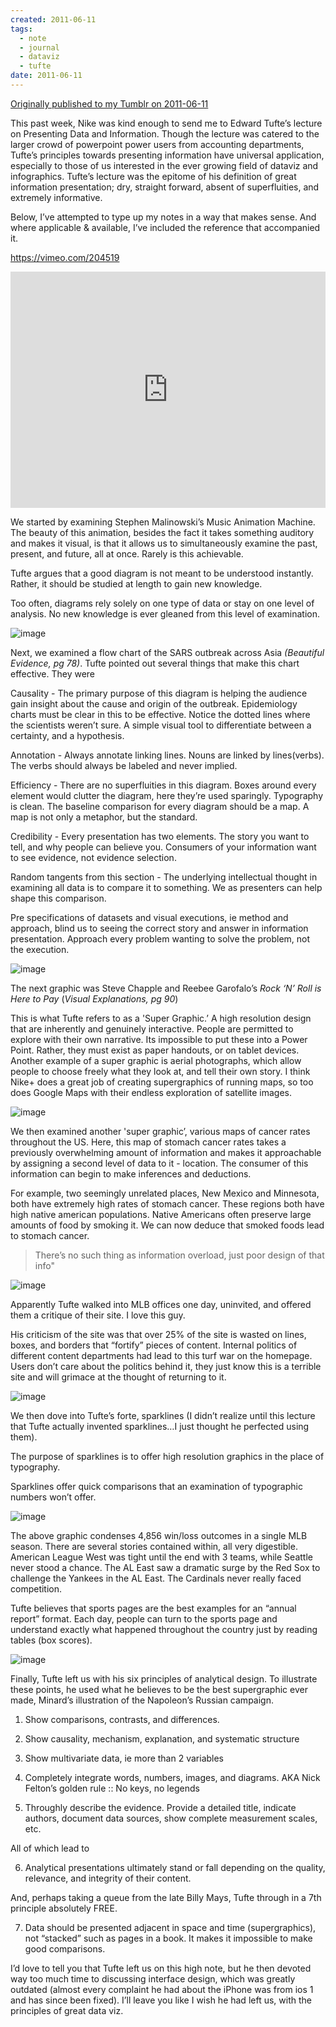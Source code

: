 ```yaml
---
created: 2011-06-11
tags:
  - note
  - journal
  - dataviz
  - tufte
date: 2011-06-11
---
```

[Originally published to my Tumblr on 2011-06-11](https://coopersmith.tumblr.com/post/6976521253/tuftelecture)

This past week, Nike was kind enough to send me to Edward Tufte’s lecture on Presenting Data and Information. Though the lecture was catered to the larger crowd of powerpoint power users from accounting departments, Tufte’s principles towards presenting information have universal application, especially to those of us interested in the ever growing field of dataviz and infographics. Tufte’s lecture was the epitome of his definition of great information presentation; dry, straight forward, absent of superfluities, and extremely informative.

Below, I’ve attempted to type up my notes in a way that makes sense. And where applicable & available, I’ve included the reference that accompanied it.

https://vimeo.com/204519

<div style="padding:75% 0 0 0;position:relative;"><iframe src="https://player.vimeo.com/video/204519?badge=0&amp;autopause=0&amp;player_id=0&amp;app_id=58479" frameborder="0" allow="autoplay; fullscreen; picture-in-picture; clipboard-write; encrypted-media" style="position:absolute;top:0;left:0;width:100%;height:100%;" title="Bach's &quot;Little&quot; Fugue"></iframe></div> 


We started by examining Stephen Malinowski’s Music Animation Machine. The beauty of this animation, besides the fact it takes something auditory and makes it visual, is that it allows us to simultaneously examine the past, present, and future, all at once. Rarely is this achievable. 

Tufte argues that a good diagram is not meant to be understood instantly. Rather, it should be studied at length to gain new knowledge.

Too often, diagrams rely solely on one type of data or stay on one level of analysis. No new knowledge is ever gleaned from this level of examination.

![image](https://64.media.tumblr.com/tumblr_lnb53b1Gnz1qzsbmi.jpg)

Next, we examined a flow chart of the SARS outbreak across Asia _(Beautiful Evidence, pg 78)_. Tufte pointed out several things that make this chart effective. They were

Causality - The primary purpose of this diagram is helping the audience gain insight about the cause and origin of the outbreak. Epidemiology charts must be clear in this to be effective. Notice the dotted lines where the scientists weren’t sure. A simple visual tool to differentiate between a certainty, and a hypothesis.

Annotation - Always annotate linking lines. Nouns are linked by lines(verbs). The verbs should always be labeled and never implied.

Efficiency - There are no superfluities in this diagram. Boxes around every element would clutter the diagram, here they’re used sparingly. Typography is clean. The baseline comparison for every diagram should be a map. A map is not only a metaphor, but the standard.

Credibility - Every presentation has two elements. The story you want to tell, and why people can believe you. Consumers of your information want to see evidence, not evidence selection.

Random tangents from this section - The underlying intellectual thought in examining all data is to compare it to something. We as presenters can help shape this comparison. 

Pre specifications of datasets and visual executions, ie method and approach, blind us to seeing the correct story and answer in information presentation. Approach every problem wanting to solve the problem, not the execution.

![image](https://64.media.tumblr.com/tumblr_lnb5q7Tmdr1qzsbmi.jpg)

The next graphic was Steve Chapple and Reebee Garofalo’s _Rock ‘N’ Roll is Here to Pay_ (_Visual Explanations, pg 90_)

This is what Tufte refers to as a 'Super Graphic.’ A high resolution design that are inherently and genuinely interactive. People are permitted to explore with their own narrative. Its impossible to put these into a Power Point. Rather, they must exist as paper handouts, or on tablet devices. Another example of a super graphic is aerial photographs, which allow people to choose freely what they look at, and tell their own story. I think Nike+ does a great job of creating supergraphics of running maps, so too does Google Maps with their endless exploration of satellite images.

![image](https://64.media.tumblr.com/tumblr_lnb657yuoL1qzsbmi.png)

We then examined another 'super graphic’, various maps of cancer rates throughout the US. Here, this map of stomach cancer rates takes a previously overwhelming amount of information and makes it approachable by assigning a second level of data to it - location. The consumer of this information can begin to make inferences and deductions.

For example, two seemingly unrelated places, New Mexico and Minnesota, both have extremely high rates of stomach cancer. These regions both have high native american populations. Native Americans often preserve large amounts of food by smoking it. We can now deduce that smoked foods lead to stomach cancer.

> There’s no such thing as information overload, just poor design of that info"

![image](https://64.media.tumblr.com/tumblr_lnb6iekaty1qzsbmi.jpg)

Apparently Tufte walked into MLB offices one day, uninvited, and offered them a critique of their site. I love this guy. 

His criticism of the site was that over 25% of the site is wasted on lines, boxes, and borders that “fortify” pieces of content. Internal politics of different content departments had lead to this turf war on the homepage. Users don’t care about the politics behind it, they just know this is a terrible site and will grimace at the thought of returning to it.

![image](https://64.media.tumblr.com/tumblr_lnb6u4qQtZ1qzsbmi.png)

We then dove into Tufte’s forte, sparklines (I didn’t realize until this lecture that Tufte actually invented sparklines…I just thought he perfected using them).

The purpose of sparklines is to offer high resolution graphics in the place of typography. 

Sparklines offer quick comparisons that an examination of typographic numbers won’t offer.

![image](https://64.media.tumblr.com/tumblr_lnb8fm3OZM1qzsbmi.jpg)

The above graphic condenses 4,856 win/loss outcomes in a single MLB season. There are several stories contained within, all very digestible. American League West was tight until the end with 3 teams, while Seattle never stood a chance. The AL East saw a dramatic surge by the Red Sox to challenge the Yankees in the AL East. The Cardinals never really faced competition.

Tufte believes that sports pages are the best examples for an “annual report” format. Each day, people can turn to the sports page and understand exactly what happened throughout the country just by reading tables (box scores).

![image](https://64.media.tumblr.com/tumblr_lnghmzFLa61qzsbmi.gif)

Finally, Tufte left us with his six principles of analytical design. To illustrate these points, he used what he believes to be the best supergraphic ever made, Minard’s illustration of the Napoleon’s Russian campaign.

1) Show comparisons, contrasts, and differences. 

2) Show causality, mechanism, explanation, and systematic structure

3) Show multivariate data, ie more than 2 variables

4) Completely integrate words, numbers, images, and diagrams. AKA Nick Felton’s golden rule :: No keys, no legends

5) Throughly describe the evidence. Provide a detailed title, indicate authors, document data sources, show complete measurement scales, etc. 

All of which lead to

6) Analytical presentations ultimately stand or fall depending on the quality, relevance, and integrity of their content. 

And, perhaps taking a queue from the late Billy Mays, Tufte through in a 7th principle absolutely FREE.

7) Data should be presented adjacent in space and time (supergraphics), not “stacked” such as pages in a book. It makes it impossible to make good comparisons.

I’d love to tell you that Tufte left us on this high note, but he then devoted way too much time to discussing interface design, which was greatly outdated (almost every complaint he had about the iPhone was from ios 1 and has since been fixed). I’ll leave you like I wish he had left us, with the principles of great data viz.